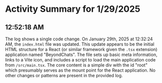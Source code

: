 # Activity Summary for 1/29/2025

## 12:52:18 AM
The log shows a single code change.  On January 29th, 2025 at 12:32:24 AM, the `index.html` file was updated. This update appears to be the initial HTML structure for a React (or similar framework given the `.tsx` extension) application named "BeyondChats".  The file sets up basic meta information, links to a Vite icon, and includes a script to load the main application code from `/src/main.tsx`.  The core content is a simple div with the id "root" which presumably serves as the mount point for the React application.  No other changes or patterns are present in the provided log.
